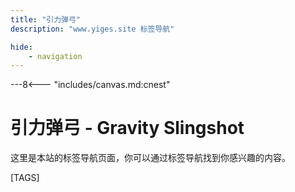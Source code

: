 ```yaml
---
title: "引力弹弓"
description: "www.yiges.site 标签导航"

hide:
    - navigation
---
```


---8<--- "includes/canvas.md:cnest"

# 引力弹弓 - Gravity Slingshot

这里是本站的标签导航页面，你可以通过标签导航找到你感兴趣的内容。

[TAGS]